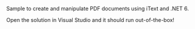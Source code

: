Sample to create and manipulate PDF documents using iText and .NET 6.

Open the solution in Visual Studio and it should run out-of-the-box!
